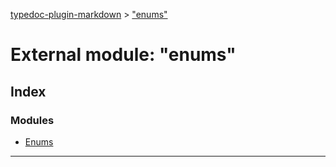 [typedoc-plugin-markdown](../README.md) > ["enums"](../modules/_enums_.md)



# External module: "enums"

## Index

### Modules

* [Enums](_enums_.enums.md)



---

